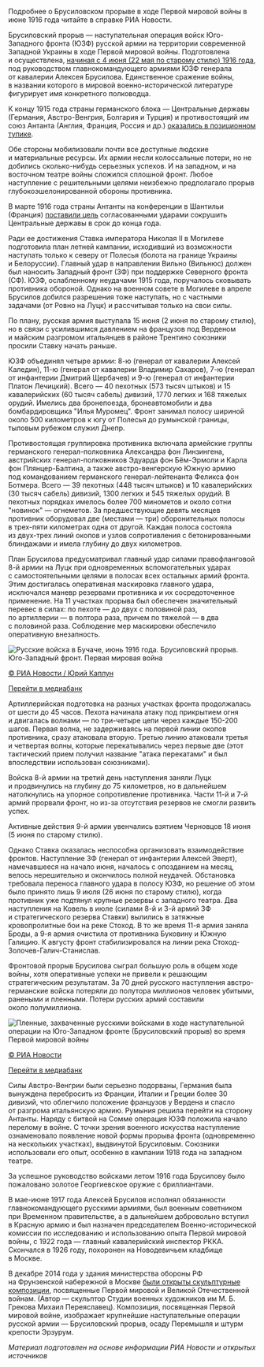 Подробнее о Брусиловском прорыве в ходе Первой мировой войны в июне 1916 года читайте в справке РИА Новости.

Брусиловский прорыв — наступательная операция войск Юго-Западного фронта (ЮЗФ) русской армии на территории современной Западной Украины в ходе Первой мировой войны. Подготовлена и осуществлена, [начиная с 4 июня (22 мая по старому стилю) 1916 года](http://1914ww.ru/sobyt/1900sob/1916brusil.php), под руководством главнокомандующего армиями ЮЗФ генерала от кавалерии Алексея Брусилова. Единственное сражение войны, в названии которого в мировой военно-исторической литературе фигурирует имя конкретного полководца.

К концу 1915 года страны германского блока — Центральные державы (Германия, Австро-Венгрия, Болгария и Турция) и противостоящий им союз Антанта (Англия, Франция, Россия и др.) [оказались в позиционном тупике](http://www.august-1914.ru/utkin.html). 

Обе стороны мобилизовали почти все доступные людские и материальные ресурсы. Их армии несли колоссальные потери, но не добились сколько-нибудь серьезных успехов. И на западном, и на восточном театре войны сложился сплошной фронт. Любое наступление с решительными целями неизбежно предполагало прорыв глубокоэшелонированной обороны противника.

В марте 1916 года страны Антанты на конференции в Шантильи (Франция) [поставили цель](http://100.histrf.ru/commanders/brusilov-aleksey-alekseevich/) согласованными ударами сокрушить Центральные державы в срок до конца года.

Ради ее достижения Ставка императора Николая II в Могилеве подготовила план летней кампании, исходивший из возможности наступать только к северу от Полесья (болота на границе Украины и Белоруссии). Главный удар в направлении Вильно (Вильнюс) должен был наносить Западный фронт (ЗФ) при поддержке Северного фронта (СФ). ЮЗФ, ослабленному неудачами 1915 года, поручалось сковывать противника обороной. Однако на военном совете в Могилеве в апреле Брусилов добился разрешения тоже наступать, но с частными задачами (от Ровно на Луцк) и рассчитывая только на свои силы.

По плану, русская армия выступала 15 июня (2 июня по старому стилю), но в связи с усилившимся давлением на французов под Верденом и майским разгромом итальянцев в районе Трентино союзники просили Ставку начать раньше.

ЮЗФ объединял четыре армии: 8-ю (генерал от кавалерии Алексей Каледин), 11-ю (генерал от кавалерии Владимир Сахаров), 7-ю (генерал от инфантерии Дмитрий Щербачев) и 9-ю (генерал от инфантерии Платон Лечицкий). Всего — 40 пехотных (573 тысяч штыков) и 15 кавалерийских (60 тысяч сабель) дивизий, 1770 легких и 168 тяжелых орудий. Имелись два бронепоезда, бронеавтомобили и два бомбардировщика "Илья Муромец". Фронт занимал полосу шириной около 500 километров к югу от Полесья до румынской границы, тыловым рубежом служил Днепр.

Противостоящая группировка противника включала армейские группы германского генерал-полковника Александра фон Линзингена, австрийских генерал-полковников Эдуарда фон Бём-Эрмоли и Карла фон Плянцер-Балтина, а также австро-венгерскую Южную армию под командованием германского генерал-лейтенанта Феликса фон Ботмера. Всего — 39 пехотных (448 тысяч штыков) и 10 кавалерийских (30 тысяч сабель) дивизий, 1300 легких и 545 тяжелых орудий. В пехотных порядках имелось более 700 минометов и около сотни "новинок" — огнеметов. За предшествующие девять месяцев противник оборудовал две (местами — три) оборонительных полосы в трех-пяти километрах одна от другой. Каждая полоса состояла из двух-трех линий окопов и узлов сопротивления с бетонированными блиндажами и имела глубину до двух километров.

План Брусилова предусматривал главный удар силами правофланговой 8-й армии на Луцк при одновременных вспомогательных ударах с самостоятельными целями в полосах всех остальных армий фронта. Этим достигалась оперативная маскировка главного удара, исключался маневр резервами противника и их сосредоточенное применение. На 11 участках прорыва был обеспечен значительный перевес в силах: по пехоте — до двух с половиной раз, по артиллерии — в полтора раза, причем по тяжелой — в два с половиной раза. Соблюдение мер маскировки обеспечило оперативную внезапность.

![Русские войска в Бучаче, июнь 1916 года. Брусиловский прорыв. Юго-Западный фронт. Первая мировая война](https://cdnn21.img.ria.ru/images/144243/52/1442435267_0:0:2759:2047_600x0_80_0_0_05bd4dedee83cce15756d7796662d5ae.jpg.webp "Русские войска в Бучаче, июнь 1916 года. Брусиловский прорыв. Юго-Западный фронт. Первая мировая война")

[© РИА Новости / Юрий Каплун](https://ria.ru/docs/about/copyright.html)

[Перейти в медиабанк](http://visualrian.ru/images/item/628451)

Артиллерийская подготовка на разных участках фронта продолжалась от шести до 45 часов. Пехота начинала атаку под прикрытием огня и двигалась волнами — по три-четыре цепи через каждые 150-200 шагов. Первая волна, не задерживаясь на первой линии окопов противника, сразу атаковала вторую. Третью линию атаковали третья и четвертая волны, которые перекатывались через первые две (этот тактический прием получил название "атака перекатами" и был впоследствии использован союзниками).

Войска 8-й армии на третий день наступления заняли Луцк и продвинулись на глубину до 75 километров, но в дальнейшем натолкнулись на упорное сопротивление противника. Части 11-й и 7-й армий прорвали фронт, но из-за отсутствия резервов не смогли развить успех.

Активные действия 9-й армии увенчались взятием Черновцов 18 июня (5 июня по старому стилю).

Однако Ставка оказалась неспособна организовать взаимодействие фронтов. Наступление ЗФ (генерал от инфантерии Алексей Эверт), намечавшееся на начало июня, началось с опозданием на месяц, велось нерешительно и окончилось полной неудачей. Обстановка требовала переноса главного удара в полосу ЮЗФ, но решение об этом было принято лишь 9 июля (26 июня по старому стилю), когда противник уже подтянул крупные резервы с западного театра. Два наступления на Ковель в июле (силами 8-й и 3-й армий ЗФ и стратегического резерва Ставки) вылились в затяжные кровопролитные бои на реке Стоход. В то же время 11-я армия заняла Броды, а 9-я армия очистила от противника Буковину и Южную Галицию. К августу фронт стабилизировался на линии река Стоход-Золочев-Галич-Станислав.

Фронтовой прорыв Брусилова сыграл большую роль в общем ходе войны, хотя оперативные успехи не привели к решающим стратегическим результатам. За 70 дней русского наступления австро-германские войска потеряли до полутора миллионов человек убитыми, ранеными и пленными. Потери русских армий составили около полумиллиона.

![Пленные, захваченные русскими войсками в ходе наступательной операции на Юго-Западном фронте (Брусиловский прорыв) во время Первой мировой войны](https://cdnn21.img.ria.ru/images/144243/60/1442436025_0:0:3000:1881_600x0_80_0_0_781143a938def1af73bc566f5eae4aae.jpg.webp "Пленные, захваченные русскими войсками в ходе наступательной операции на Юго-Западном фронте (Брусиловский прорыв) во время Первой мировой войны")

[© РИА Новости](https://ria.ru/docs/about/copyright.html)

[Перейти в медиабанк](http://visualrian.ru/images/item/52594)

Силы Австро-Венгрии были серьезно подорваны, Германия была вынуждена перебросить из Франции, Италии и Греции более 30 дивизий, что облегчило положение французов у Вердена и спасло от разгрома итальянскую армию. Румыния решила перейти на сторону Антанты. Наряду с битвой на Сомме операция ЮЗФ положила начало перелому в войне. С точки зрения военного искусства наступление ознаменовало появление новой формы прорыва фронта (одновременно на нескольких участках), выдвинутой Брусиловым. Союзники использовали его опыт, особенно в кампании 1918 года на западном театре.

За успешное руководство войсками летом 1916 года Брусилову было пожаловано золотое Георгиевское оружие с бриллиантами.

В мае-июне 1917 года Алексей Брусилов исполнял обязанности главнокомандующего русскими армиями, был военным советником при Временном правительстве, а в дальнейшем добровольно вступил в Красную армию и был назначен председателем Военно-исторической комиссии по исследованию и использованию опыта Первой мировой войны, с 1922 года — главный кавалерийский инспектор РККА. Скончался в 1926 году, похоронен на Новодевичьем кладбище в Москве.

В декабре 2014 года у здания министерства обороны РФ на Фрунзенской набережной в Москве [были открыты скульптурные композиции](http://function.mil.ru/news_page/country/more.htm?id=12003891@egNews), посвященные Первой мировой и Великой Отечественной войнам. (Автор — скульптор Студии военных художников им М. Б. Грекова Михаил Переяславец). Композиция, посвященная Первой мировой войне, изображает крупнейшие наступательные операции русской армии — Брусиловский прорыв, осаду Перемышля и штурм крепости Эрзурум.

_Материал подготовлен на основе информации РИА Новости и открытых источников_